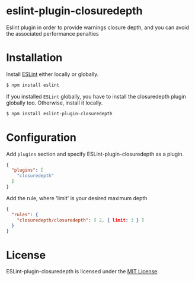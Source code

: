 # eslint-plugin-closuredepth
Eslint plugin in order to provide warnings closure depth, and you can avoid the associated performance penalties

# Installation

Install [ESLint](https://www.github.com/eslint/eslint) either locally or globally.

```sh
$ npm install eslint
```

If you installed `ESLint` globally, you have to install the closuredepth plugin globally too. Otherwise, install it locally.

```sh
$ npm install eslint-plugin-closuredepth
```

# Configuration

Add `plugins` section and specify ESLint-plugin-closuredepth as a plugin.

```json
{
  "plugins": [
    "closuredepth"
  ]
}
```

Add the rule, where 'limit' is your desired maximum depth

```json
{
  "rules": {
    "closuredepth/closuredepth": [ 2, { limit: 3 } ]
  }
}
```

# License

ESLint-plugin-closuredepth is licensed under the [MIT License](http://www.opensource.org/licenses/mit-license.php).
